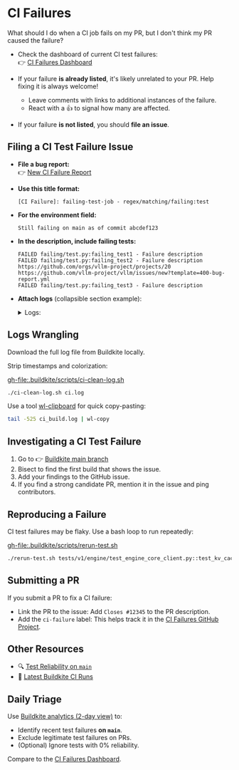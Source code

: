 # CI Failures

What should I do when a CI job fails on my PR, but I don't think my PR caused
the failure?

- Check the dashboard of current CI test failures:  
  👉 [CI Failures Dashboard](https://github.com/orgs/vllm-project/projects/20)

- If your failure **is already listed**, it's likely unrelated to your PR.
  Help fixing it is always welcome!
    - Leave comments with links to additional instances of the failure.
    - React with a 👍 to signal how many are affected.

- If your failure **is not listed**, you should **file an issue**.

## Filing a CI Test Failure Issue

- **File a bug report:**  
    👉 [New CI Failure Report](https://github.com/vllm-project/vllm/issues/new?template=450-ci-failure.yml)

- **Use this title format:**

    ```text
    [CI Failure]: failing-test-job - regex/matching/failing:test
    ```

- **For the environment field:**

    ```text
    Still failing on main as of commit abcdef123
    ```

- **In the description, include failing tests:**

    ```text
    FAILED failing/test.py:failing_test1 - Failure description
    FAILED failing/test.py:failing_test2 - Failure description
    https://github.com/orgs/vllm-project/projects/20
    https://github.com/vllm-project/vllm/issues/new?template=400-bug-report.yml
    FAILED failing/test.py:failing_test3 - Failure description
    ```

- **Attach logs** (collapsible section example):
    <details>
    <summary>Logs:</summary>

    ```text
    ERROR 05-20 03:26:38 [dump_input.py:68] Dumping input data
    --- Logging error ---  
    Traceback (most recent call last):  
      File "/usr/local/lib/python3.13/dist-packages/vllm/v1/engine/core.py", line 203, in execute_model  
        return self.model_executor.execute_model(scheduler_output)
    ...
    FAILED failing/test.py:failing_test1 - Failure description
    FAILED failing/test.py:failing_test2 - Failure description
    FAILED failing/test.py:failing_test3 - Failure description
    ```

    </details>

## Logs Wrangling

Download the full log file from Buildkite locally.

Strip timestamps and colorization:

<gh-file:.buildkite/scripts/ci-clean-log.sh>

```bash
./ci-clean-log.sh ci.log
```

Use a tool [wl-clipboard](https://github.com/bugaevc/wl-clipboard) for quick copy-pasting:

```bash
tail -525 ci_build.log | wl-copy
```

## Investigating a CI Test Failure

1. Go to 👉 [Buildkite main branch](https://buildkite.com/vllm/ci/builds?branch=main)
2. Bisect to find the first build that shows the issue.  
3. Add your findings to the GitHub issue.  
4. If you find a strong candidate PR, mention it in the issue and ping contributors.

## Reproducing a Failure

CI test failures may be flaky. Use a bash loop to run repeatedly:

<gh-file:.buildkite/scripts/rerun-test.sh>

```bash
./rerun-test.sh tests/v1/engine/test_engine_core_client.py::test_kv_cache_events[True-tcp]
```

## Submitting a PR

If you submit a PR to fix a CI failure:

- Link the PR to the issue:
  Add `Closes #12345` to the PR description.
- Add the `ci-failure` label:
  This helps track it in the [CI Failures GitHub Project](https://github.com/orgs/vllm-project/projects/20).

## Other Resources

- 🔍 [Test Reliability on `main`](https://buildkite.com/organizations/vllm/analytics/suites/ci-1/tests?branch=main&order=ASC&sort_by=reliability)
- 🧪 [Latest Buildkite CI Runs](https://buildkite.com/vllm/ci/builds?branch=main)

## Daily Triage

Use [Buildkite analytics (2-day view)](https://buildkite.com/organizations/vllm/analytics/suites/ci-1/tests?branch=main&period=2days) to:

- Identify recent test failures **on `main`**.
- Exclude legitimate test failures on PRs.
- (Optional) Ignore tests with 0% reliability.

Compare to the [CI Failures Dashboard](https://github.com/orgs/vllm-project/projects/20).
